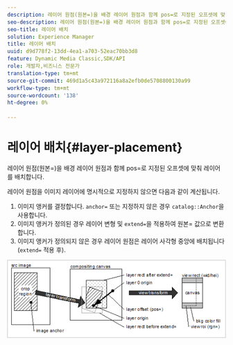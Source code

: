 ```yaml
---
description: 레이어 원점(원본=)을 배경 레이어 원점과 함께 pos=로 지정된 오프셋에 맞춰 레이어를 배치합니다.
seo-description: 레이어 원점(원본=)을 배경 레이어 원점과 함께 pos=로 지정된 오프셋에 맞춰 레이어를 배치합니다.
seo-title: 레이어 배치
solution: Experience Manager
title: 레이어 배치
uuid: d9d778f2-13dd-4ea1-a703-52eac70bb3d8
feature: Dynamic Media Classic,SDK/API
role: 개발자,비즈니스 전문가
translation-type: tm+mt
source-git-commit: 469d1a5c43a972116a8a2efb0de5708800130a99
workflow-type: tm+mt
source-wordcount: '138'
ht-degree: 0%

---
```



# 레이어 배치{#layer-placement}

레이어 원점(원본=)을 배경 레이어 원점과 함께 pos=로 지정된 오프셋에 맞춰 레이어를 배치합니다.

레이어 원점을 이미지 레이어에 명시적으로 지정하지 않으면 다음과 같이 계산됩니다.

1. 이미지 앵커를 결정합니다. `anchor=` 또는 지정하지 않은 경우 `catalog::Anchor`을 사용합니다.
1. 이미지 앵커가 정의된 경우 레이어 변형 및 `extend=`을 적용하여 원본= 값으로 변환합니다.
1. 이미지 앵커가 정의되지 않은 경우 레이어 원점은 레이어 사각형 중앙에 배치됩니다(`extend=` 적용 후).

![](assets/layerplacement.png)

